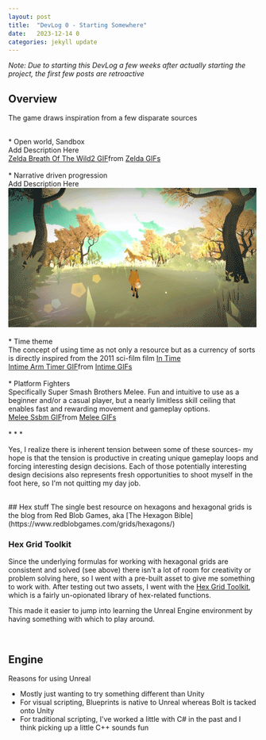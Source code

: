 ```yaml
---
layout: post
title:  "DevLog 0 - Starting Somewhere"
date:   2023-12-14 0
categories: jekyll update
---
```


_Note: Due to starting this DevLog a few weeks after actually starting the project, the first few posts are retroactive_

## Overview


The game draws inspiration from a few disparate sources

<br>
* Open world, Sandbox

<div class="left-text-right-media">
    <div>
        Add Description Here
    </div>
    <div class="tenor-gif-embed" data-postid="21973619" data-share-method="host" data-aspect-ratio="1.77778" data-width="50%"><a href="https://tenor.com/view/zelda-breath-of-the-wild2-breath-of-the-wild-the-legend-of-zelda-gif-21973619">Zelda Breath Of The Wild2 GIF</a>from <a href="https://tenor.com/search/zelda-gifs">Zelda GIFs</a></div> <script type="text/javascript" async src="https://tenor.com/embed.js"></script>
</div>

<br>
* Narrative driven progression
<div class="left-text-right-media">
    <div>
        Add Description Here
    </div>
    <div>
        <img src="/static/0-starting-somewhere-assets/firsttree.webp" alt="TheFirstTree"> 
    </div>
</div>
<!-- - Survival stuff -->

<br>
* Time theme
<div class="left-text-right-media">
    <div>
        The concept of using time as not only a resource but as a currency of sorts is directly inspired from the 2011 sci-film film <a href="https://en.wikipedia.org/wiki/In_Time" target="_blank"> In Time </a>
    </div>
    <div class="tenor-gif-embed" data-postid="23363545" data-share-method="host" data-aspect-ratio="1.82857" data-width="50%"><a href="https://tenor.com/view/intime-arm-timer-gif-23363545">Intime Arm Timer GIF</a>from <a href="https://tenor.com/search/intime-gifs">Intime GIFs</a></div> <script type="text/javascript" async src="https://tenor.com/embed.js"></script>
</div>

<br>
* Platform Fighters 
<div class="left-text-right-media">
    <div class="left-text">
        Specifically Super Smash Brothers Melee.
        Fun and intuitive to use as a beginner and/or a casual player, but a nearly limitless skill ceiling that enables fast and rewarding movement and gameplay options.
    </div>
    <div class="tenor-gif-embed" data-postid="4690309711854426166" data-share-method="host" data-aspect-ratio="1.76596" data-width="100%"><a href="https://tenor.com/view/melee-ssbm-ssb-melee-fox-melee-fox-gif-4690309711854426166">Melee Ssbm GIF</a>from <a href="https://tenor.com/search/melee-gifs">Melee GIFs</a></div> <script type="text/javascript" async src="https://tenor.com/embed.js"></script>
</div>



<br>
* * * 
<br>

Yes, I realize there is inherent tension between some of these sources- my hope is that the tension is productive in creating unique gameplay loops and forcing interesting design decisions. Each of those potentially interesting design decisions also represents fresh opportunities to shoot myself in the foot here, so I'm not quitting my day job.



<br>
## Hex stuff
The single best resource on hexagons and hexagonal grids is the blog from Red Blob Games, aka [The Hexagon Bible](https://www.redblobgames.com/grids/hexagons/)

### Hex Grid Toolkit 
Since the underlying formulas for working with hexagonal grids are consistent and solved (see above) there isn't a lot of room for creativity or problem solving here, so I went with a pre-built asset to give me something to work with. After testing out two assets, I went with the [Hex Grid Toolkit](https://docs.google.com/document/d/1vsdGHcBz8xxV_BukaKuX3oRfeKAMaYkkOwvTUjwyikM/edit), which is a fairly un-opionated library of hex-related functions. 

This made it easier to jump into learning the Unreal Engine environment by having something with which to play around.

<br>

## Engine

Reasons for using Unreal
- Mostly just wanting to try something different than Unity
- For visual scripting, Blueprints is native to Unreal whereas Bolt is tacked onto Unity
- For traditional scripting, I've worked a little with C# in the past and I think picking up a little C++ sounds fun
